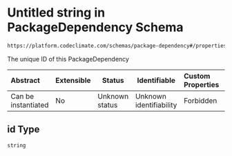 # Untitled string in PackageDependency Schema

```txt
https://platform.codeclimate.com/schemas/package-dependency#/properties/id
```

The unique ID of this PackageDependency


| Abstract            | Extensible | Status         | Identifiable            | Custom Properties | Additional Properties | Access Restrictions | Defined In                                                                                            |
| :------------------ | ---------- | -------------- | ----------------------- | :---------------- | --------------------- | ------------------- | ----------------------------------------------------------------------------------------------------- |
| Can be instantiated | No         | Unknown status | Unknown identifiability | Forbidden         | Allowed               | none                | [PackageDependency.schema.json\*](../../schemas/PackageDependency.schema.json "open original schema") |

## id Type

`string`
